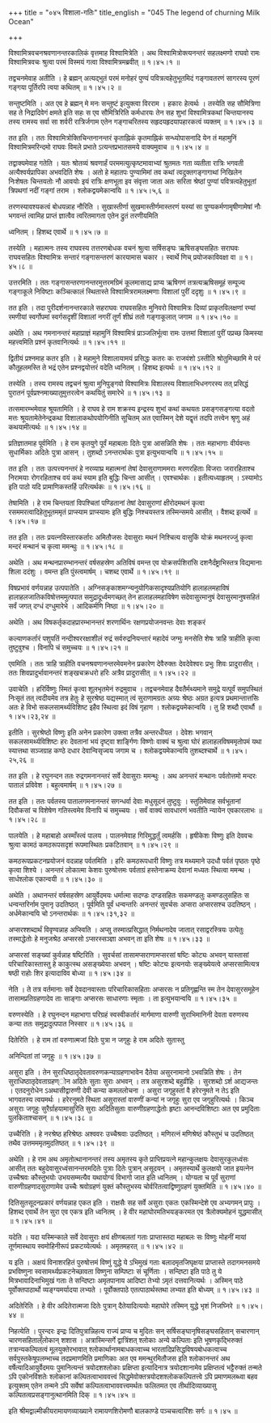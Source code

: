 +++
title = "०४५ विशाला-गतिः"
title_english = "045 The legend of churning Milk Ocean"

+++


विश्वामित्रवचनश्रवणानन्तरकालिकं वृत्तमाह विश्वामित्रेति । अथ
विश्वामित्रोक्त्यनन्तरं सहलक्ष्मणो राघवो रामः विश्वामित्रवचः श्रुत्वा
परमं विस्मयं गत्वा विश्वामित्रमब्रवीत्  ॥  १।४५।१  ॥   

  

तद्वचनमेवाह अतीति । हे ब्रह्मन् अत्यद्भुतं परमं मनोहरं पुण्यं
पवित्रत्वहेतुभूतमिदं गङ्गावतरणं सागरस्य पूरणं गङ्गया पूर्तिरपि त्वया
कथितम्  ॥  १।४५।२  ॥   

  

सन्तुष्टमिति । अत एव हे ब्रह्मन् मे मनः सन्तुष्टं इत्युक्त्वा विरराम ।
हकारः हेत्वर्थः । तस्येति सह सौमित्रिणा सह ते निद्रादिवेगं क्षमते इति
सहः स एव सौमित्रिरिति कर्मधारयः तेन सह शुभां विश्वामित्रकथां चिन्तयानस्य
तस्य रामस्य सर्वा सा शर्वरी रात्रिर्जगाम एतेन गङ्गाचरितस्य
सहृदयहृदयापहारकत्वं व्यक्तम्  ॥  १।४५।३  ॥   

  

तत इति । ततः विश्वामित्रोक्तिचिन्तनानन्तरं कृताह्निकं कृतमाह्निकं
सन्ध्योपासनादि येन तं महामुनिं विश्वामित्रमरिन्दमो राघवः विमले प्रभाते
ऽत्यन्तप्रभातसमये वाक्यमुवाच  ॥  १।४५।४  ॥   

  

तद्वाक्यमेवाह गतेति । यतः श्रोतव्यं श्रवणार्हं परममत्युत्कृष्टमावाभ्यां
श्रुतमतः गता व्यतीता रात्रिः भगवती अत्यैश्वर्यप्रापिका अभवदिति शेषः ।
अतो हे महातपः पुण्यामिमां तव कथां त्वदुक्तगङ्गागाथां निखिलेन निःशेषतः
चिन्तयतोः नौ आवयोः इयं रात्रिः क्षणभूता इव संवृत्ता जाता अतः सरिता
श्रेष्ठां पुण्यां पवित्रत्वहेतुभूतां त्रिपथगां नदीं गङ्गां तराम ।
श्लोकद्वयमेकान्वयि  ॥  १।४५।५,६  ॥   

  

तरणस्यावश्यकत्वं बोधयन्नाह नौरिति । सुखास्तीर्णा सुखमास्तीर्णमास्तरणं
यस्यां सा पुण्यकर्मणामृषीणामेषां नौः भगवन्तं त्वामिह प्राप्तं ज्ञात्वैव
त्वरितमागता एतेन द्रुतं तरणीयमिति  

ध्वनितम् । हिशब्द एवार्थे  ॥  १।४५।७  ॥   

  

तस्येति । महात्मनः तस्य राघवस्य तत्तरणबोधक वचनं श्रुत्वा सर्षिसङ्घः
ऋषिसङ्घसहितः सराघवः राघवसहितः विश्वामित्रः सन्तारं गङ्गासन्तरणं कारयामास
चकार । स्वार्थे णिच् प्रयोजकाविवक्षा वा  ॥  १।४५।८  ॥   

  

उत्तरमिति । ततः गङ्गासन्तरणानन्तरमुत्तरमग्रिमं कूलमासाद्य प्राप्य ऋषिगणं
तत्रत्यऋषिसमूहं सम्पूज्य गङ्गाकूले निविष्टाः कञ्चित्कालं स्थितास्ते
विश्वामित्ररामलक्ष्मणाः विशालां पुरीं ददृशुः  ॥  १।४५।९  ॥   

  

तत इति । तदा पुरीदर्शनानन्तरकाले सहराघवः राघवसहितः मुनिवरो विश्वामित्रः
दिव्यां प्राकृतविलक्षणां रम्यां रमणीयां स्वर्गोपमां स्वर्गसदृशीं विशालां
नगरीं तूर्णं शीघ्रं ततो गङ्गाकूलात् जगाम  ॥  १।४५।१०  ॥   

  

अथेति । अथ गमनानन्तरं महाप्राज्ञं महामुनिं विश्वामित्रं
प्राञ्जलिर्भूत्वा रामः उत्तमां विशालां पुरीं पप्रच्छ किमस्या महत्त्वमिति
प्रश्नं कृतवानित्यर्थः  ॥  १।४५।११  ॥   

  

द्वितीयं प्रश्नमाह कतर इति । हे महामुने विशालायामयं प्रसिद्धः कतरः कः
राजवंशो ऽस्तीति श्रोतुमिच्छामि मे परं कौतूहलमस्ति ते भद्रं एतेन
प्रश्नद्वयोत्तरं वदेति ध्वनितम् । हिशब्द इत्यर्थः  ॥  १।४५।१२  ॥   

  

तस्येति । तस्य रामस्य तद्वचनं श्रुत्वा मुनिपुङ्गवो विश्वामित्रः विशालस्य
विशालाभिधनगरस्य तत् प्रसिद्धं पुरातनं पूर्वप्रश्नमाख्यातुमुत्तरत्वेन
कथयितुं समारेभे  ॥  १।४५।१३  ॥   

  

तत्समारम्भमेवाह श्रूयतामिति । हे राघव हे राम शक्रस्य इन्द्रस्य शुभां
कथां कथयतः प्रसङ्गसङ्गत्या वदतो मत्तः श्रूयतामेतेनेन्द्रकथा
विशालाकथोपयोगिनीति सूचितम् अत एवास्मिन् देशे यद्वृत्तं तदपि तत्त्वेन
श्रृणु अहं कथयामीत्यर्थः  ॥  १।४५।१४  ॥   

  

प्रतिज्ञातमाह पूर्वमिति । हे राम कृतयुगे पूर्वं महाबलाः दितेः पुत्रा
आसन्निति शेषः । ततः महाभागाः वीर्यवन्तः सुधार्मिकाः अदितेः पुत्रा आसन् ।
तुशब्दो ऽनन्तरार्थकः पुत्रा इत्युभयान्वयि  ॥  १।४५।१५  ॥   

  

तत इति । ततः उत्पत्त्यनन्तरं हे नरव्याघ्र महात्मनां तेषां
देवासुराणाममराः मरणरहिताः विजराः जरारहिताश्च निरामयाः रोगरहिताश्च वयं
कथं स्याम इति बुद्धिः चिन्ता आसीत् । एवश्चार्थकः । इतीत्यध्याहृतम् ।
ऽस्यामोऽ इति पाठो यदि प्रामाणिकस्तर्हि उरित्यर्थकः  ॥  १।४५।१६  ॥   

  

तेषामिति । हे राम चिन्तयतां विपश्चितां पण्डितानां तेषां देवासुराणां
क्षीरोदमथनं कृत्वा रसममरत्वादिहेतुभूतममृतं प्राप्स्याम प्राप्स्यामः इति
बुद्धिः निश्चयस्तत्र तस्मिन्समये आसीत् । वैशब्द इत्यर्थे  ॥  १।४५।१७  ॥   

  

तत इति । ततः प्रयत्नविस्तारकर्तारः अमितौजसः देवासुराः मथनं निश्चित्य
वासुकिं योक्रं मथनरज्जुं कृत्वा मन्दरं मन्थानं च कृत्वा ममन्थुः  ॥ 
१।४५।१८  ॥   

  

अथेति । अथ मन्थनप्रारम्भानन्तरं वर्षसहस्रेण अतिविषं वमन्त एव
योक्रसर्पशिरांसि दशनैर्दंष्ट्राभिस्तत्र विद्यमानाः शिला ददंशुः । वमन्त
इति पुंस्त्वमार्षम् । चशब्द एवार्थे  ॥  १।४५।१९  ॥   

  

विषप्रभावं वर्णयन्नाह उत्पपातेति ।
अग्निसङ्काशमग्न्यनुयोगिकसादृश्यप्रतियोगि हालाहलमहाविषं
हालाहलजातिकविषोत्तममुत्पपात समुद्रादूर्ध्वमगच्छत् तेन हालाहलमहाविषेण
सदेवासुरमानुषं देवासुरमानुषसहितं सर्वं जगत् दग्धं दग्धुमारेभे ।
आदिकर्मणि निष्ठा  ॥  १।४५।२०  ॥   

  

अथेति । अथ विषकर्तृकदाहप्रारम्भानन्तरं शरणार्थिनः रक्षणप्रयोजनवन्तः
देवाः शङ्करं  

कल्याणकर्तारं पशुपतिं नन्दीश्वररक्षाशीलं रुद्रं सर्वरुद्रनियन्तारं
महादेवं जग्मुः मनसेति शेषः त्राहि त्राहीति कृत्वा तुष्टुवुश्च । विनापि
चं समुच्चयः  ॥  १।४५।२१  ॥   

  

एवमिति । ततः त्राहि त्राहीति वचनश्रवणानन्तरमेवमनेन प्रकारेण देवैरुक्तः
देवदेवेश्वरः प्रभुः शिवः प्रादुरासीत् । ततः शिवप्रादुर्भावानन्तरं
शङ्खचक्रधरो हरिः अत्रैव प्रादुरासीत्  ॥  १।४५।२२  ॥   

  

उवाचेति । हरिर्विष्णुः स्मितं कृत्वा शूलभृतमेनं रुद्रमुवाच । तद्वचनमेवाह
दैवतैर्मथ्यमाने समुद्रे यत्पूर्वं समुपस्थितं निःसृतं तत् त्वदीयमेव तत्र
हेतुः हे सुरश्रेष्ठ यद्यस्मात् त्वं सुराणामग्रतः अग्र्यः श्रेष्ठः अग्रत
इत्यत्र प्रथमान्तात्तसिः अतः हे विभो सकलसामर्थ्यविशिष्ट इहैव स्थित्वा
इदं विषं गृहाण । श्लोकद्वयमेकान्वयि । तु हि शब्दौ एवार्थौ  ॥  १।४५।२३,२४
 ॥   

  

इतीति । सुरश्रेष्ठो विष्णुः इति अनेन प्रकारेण उक्त्वा तत्रैव अन्तरधीयत ।
देवेशः भगवान् सकलसामर्थ्यविशिष्टः हरः देवतानां भयं दृष्ट्वा शार्ङ्गिणः
विष्णोः वाक्यं च श्रुत्वा घोरं हालाहलविषममृतोपमं यथा स्यात्तथा सञ्जग्राह
कण्ठे दधार देवान्विसृज्वय जगाम च । श्लोकद्वयमेकान्वयि तुशब्दश्चार्थे  ॥ 
१।४५।२५,२६  ॥   

  

तत इति । हे रघुनन्दन ततः रुद्रगमनानन्तरं सर्वे देवासुराः ममन्थुः । अथ
अनन्तरं मन्थानः पर्वतोत्तमो मन्दरः पातालं प्रविवेश । बहुत्वमार्षम्  ॥ 
१।४५।२७  ॥   

  

तत इति । ततः पर्वतस्य पातालगमनानन्तरं सगन्धर्वा देवाः मधुसूदनं तुष्टुवुः
। स्तुतिमेवाह सर्वभूतानां दिवौकसां च विशेषेण गतिस्त्वमेव विनापि चं
समुच्चयः । सर्वं वाक्यं सावधारणं भवतीति न्यायेन एवकारलाभः  ॥  १।४५।२८
 ॥   

  

पालयेति । हे महाबाहो अस्माँस्त्वं पालय । पालनमेवाह गिरिमुद्धर्तुं
त्वमर्हसि । हृषीकेशः विष्णुः इति देववचः श्रुत्वा कामठं कमठरूपसदृशं
रूपमास्थितः प्रकटितवान्  ॥  १।४५।२९  ॥   

  

कमठरूपप्रकटनप्रयोजनं वदन्नाह पर्वतमिति । हरिः कमठरूपधारी विष्णुः तत्र
मथ्यमाने उदधौ पर्वतं पृष्ठतः पृष्ठे कृत्वा शिश्ये । अनन्तरं लोकात्मा
केशवः पुरुषोत्तमः पर्वताग्रं हस्तेनाक्रम्य देवानां मध्यतः स्थित्वा ममन्थ
। सार्धश्लोक एकान्वयी  ॥  १।४५।३०  ॥   

  

अथेति । अथानन्तरं वर्षसहस्रेण आयुर्वेदमयः धर्मात्मा सदण्डः दण्डसहितः
सकमण्डलुः कमण्डलुसहितः स धन्वन्तरिर्नाम पुमानृ उदतिष्ठत् । पूर्वमिति
पूर्वं धन्वन्तरिः अनन्तरं सुवर्चसः अप्सरा अप्सरसश्च उदतिष्ठन् ।
अर्धमेकान्वयि चो ऽनन्तरार्थकः  ॥  १।४५।३१,३२  ॥   

  

अप्सरश्शब्दार्थं विवृण्वन्नाह अप्स्विति । अप्सु तस्मात्प्रसिद्धात्
निर्मथनादेव जातात् रसाद्वरस्त्रियः उत्पेतुः तस्माद्धेतोः हे मनुजश्रेठ
अप्सरसो ऽप्सरस्सञ्ज्ञा अभवन् ता इति शेषः  ॥  १।४५।३३  ॥   

  

अप्सरसां सङ्ख्यां कुर्वन्नाह षष्टिरिति । सुवर्चसां तासामप्सराणामप्सरसां
षष्टिः कोट्यः अभवन् यास्तासां परिचारिकास्तास्तु हे काकुत्स्थ असङ्ख्येयाः
अभवन् । षष्टिः कोट्यः इत्यनयोः सङ्ख्येयत्वे अप्सरसामित्यत्र षष्ठी राहोः
शिर इत्यादाविव बोध्या  ॥  १।४५।३४  ॥   

  

नेति । ते तत्र वर्तमानाः सर्वे देवदानवास्ताः परिचारिकासहिताः अप्सरसः न
प्रतिगृह्णन्ति स्म तेन देवासुरसमूहेन तासामप्रतिग्रहणादेव ताः साङ्गाः
अप्सरसः साधारणाः स्मृताः । ता इत्युभयान्वयि  ॥  १।४५।३५  ॥   

  

वरुणस्येति । हे रघुनन्दन महाभागा परिग्रहं स्वस्वीकर्तारं मार्गमाणा
वारुणी सुराभिमानिनी देवता वरुणस्य कन्या ततः समुद्रादुत्पपात निस्सार  ॥ 
१।४५।३६  ॥   

  

दितेरिति । हे राम तां वरुणात्मजां दितेः पुत्रा न जगृहुः हे राम अदितेः
सुतास्तु  

अनिन्दितां तां जगृहुः  ॥  १।४५।३७  ॥   

  

असुरा इति । तेन सुराधिष्ठातृदेवतावरुणकन्याग्रहणाभावेन दैतेया असुरनामानो
ऽभवन्निति शेषः । तेन सुराधिष्ठातृदेवताग्रहण्ोन अदितेः सुताः सुराः अभवन्
। तत्र असुरशब्दे बहुव्रीहिः । सुरशब्दो ऽर्श आद्यजन्तः । एतदनुरोधेन
ऽअथासीद्वारुणी देवी कन्या कमललोचना । असुरा जगृहुस्तां वै हरेरनुमते न तेऽ
इति भागवतस्य त्वयमर्थः । हरेरनुमते स्थिता असुरास्तां वारुणीं कन्यां न
जगृहुः सुरा एव जगृहुरित्यर्थः । किञ्च असुराः जगृहुः
सुरैर्ग्राहयामासुरिति सुराः अदितिसुताः वारुणीग्रहणाद्धेतोः हृष्टाः
आनन्दविशिष्टाः अत एव प्रमुदिताः पुलकिताश्चासन्  ॥  १।४५।३८  ॥   

  

उच्चैरिति । हे नरश्रेष्ठ हरिश्रेष्ठः अश्ववरः उच्चैश्रवाः उदतिष्ठत् ।
मणिरत्नं मणिश्रेष्ठं कौस्तुभं च उदतिष्ठत् तथैव उत्तमममृतमुदतिष्ठत्  ॥ 
१।४५।३९  ॥   

  

अथेति । हे राम अथ अमृतोत्थानानन्तरं तस्य अमृतस्य कृते प्राप्तिप्रयत्ने
महान्कुलक्षयः देवासुरकुलध्वंसः आसीत् ततः बहुदेवासुरध्वंसानन्तरमदितेः
पुत्राः दितेः पुत्रान् असूदयन् । अमृतस्यार्थे कुलक्षयो जात इयत्नेन
उच्चैश्रवः कौस्तुभयोः उभयसम्मत्यैव यथायोग्यं विभागो जात इति ध्वनितम् ।
योग्यता च पूर्वं सुराणां वारुणीग्रहणादसुराणामेव उच्चैः श्रवोग्रहणं
युक्तं कौस्तुभस्य चोर्वरितत्वाद्विष्णुग्रहणं युक्तमिति  ॥  १।४५।४०  ॥   

  

दितिसुतसूदनप्रकारं वर्णयन्नाह एकत इति । राक्षसैः सह सर्वे असुराः एकतः
एकस्मिन्देशे एव अभ्यगमन् प्रापुः । हिशब्द एवार्थे तेन सुरा एव एकत्र इति
ध्वनितम् । हे वीर महाघोरमतिभयङ्करमत एव त्रैलोक्यमोहनं युद्धमासीत्  ॥ 
१।४५।४१  ॥   

  

यदेति । यदा यस्मिन्काले सर्वे देवासुराः क्षयं क्षीणबलतां गताः
प्राप्तास्तदा महाबलः सः विष्णुः मोहनीं मायां तूर्णमास्थाय स्वमोहिनीरूपं
प्रकटय्येत्यर्थः । अमृतमहरत्  ॥  १।४५।४२  ॥   

  

य इति । अक्षयं विनाशरहितं पुरुषोत्तमं विष्णुं युद्धे ये ऽभिमुखं गताः
बलादमृतजिघृक्षया प्राप्तास्ते तदागमनसमये प्रभविष्णुना
स्वसामर्थ्यप्रकटनेच्छावता विष्णुना सम्पिष्टाः सं चूर्णिताः । सन्दिष्टा
इति पाठे तु ये मित्रभावादिनाभिमुखं गताः ते सन्दिष्टाः अमृतपानाय आदिष्टा
तेभ्यो ऽमृतं दत्तवानित्यर्थः । अस्मिन् पाठे पूर्वोक्तपाठार्थो
व्यङ्ग्यमर्यादया लभ्यते । पूर्वोक्तपाठे एतत्पाठार्थस्तथा लभ्यत इति
बोध्यम्  ॥  १।४५।४३  ॥   

  

अदितेरिति । हे वीर अदितेरात्मजा दितेः पुत्रान् दैतेयादित्ययोः महाघोरे
तस्मिन् युद्धे भृशं निजघ्निरे  ॥  १।४५।४४  ॥   

  

निहत्येति । पुरन्दरः इन्द्रः दितिपुत्रान्निहत्य राज्यं प्राप्य च मुदितः
सन् सर्षिसङ्घानृषिसङ्घसहितान् सचारणान् चारणसहिताल्ँलोकान् शशास ।
अत्रास्मिन्सर्गे द्वात्रिंशत् श्लोकाः अन्ये कल्पिताः इति
भूषणकृद्भिरुक्तं तत्रान्यकल्पितत्वं मूलयुक्तेरभावात्
श्लोकार्थानामबाधकत्वाच्च भारतादिप्रसिद्धविषयबोधकत्वाच्च
सर्वपुस्तकेषूपलम्भाच्च तदप्रमाणमिति प्रमाणिकाः अत एव ममन्थुरमितौजस इति
श्लोकानन्तरं अथ वर्षेत्यादिआयुर्वेदमयः पुमानित्यन्तं त्रयोदशश्लोकाः
प्रक्षिप्ता इत्यादिनात्र त्रयोदशानामेव प्रक्षिप्तत्वं भट्टैरुक्तं तन्मते
ऽपि एकोनविंशतेः श्लोकानां कल्पितत्वाभाववत्त्वं
सिद्धमेवोक्तत्रयोदशश्लोककल्पितत्त्वे ऽपि प्रमाणमलब्ध्वा बहव इत्युक्तम्
एतेन तन्मने ऽपि सर्वेषां कल्पितत्वाभाववत्त्वमर्थतः फलितमत एव
तीर्थादिव्याख्यासु कल्पितत्वप्रसङ्गानुत्थानमिति दिक्  ॥  १।४५।४५  ॥   

  

इति श्रीमद्वाल्मीकीयरामायणव्याख्याने रामायणशिरोमणौ बालकाण्डे
पञ्चचत्वारिंशः सर्गः  ॥  १।४५  ॥   

  

  


